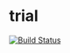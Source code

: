 # trial
[![Build Status](https://travis-ci.com/Swetha-Shanmugasundaram/trial.svg?branch=master)](https://travis-ci.com/Swetha-Shanmugasundaram/trial)

